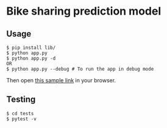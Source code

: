# Bike sharing prediction model

## Usage

```
$ pip install lib/
$ python app.py
$ python app.py -d
OR
$ python app.py --debug # To run the app in debug mode
```

Then open [this sample link](http://127.0.0.1:5000/predict?date=2012-01-01T00:00:00&weathersit=1&temperature_C=9.84&feeling_temperature_C=14.395&humidity=81.0&windspeed=0)
in your browser.

## Testing

```
$ cd tests
$ pytest -v
```